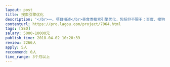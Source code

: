 ```yaml
---                
layout: post       
title: 搜索引擎优化           
description: '</br>一、项目描述</br>美食类搜索引擎优化，包括但不限于：百度、搜狗、360、谷歌、必应的首页。官网的seo站内优化，保证每个页面和代码都符合SEO的规范。针对SEO优化需求并结合目前美食市场中的热门搜索定制关键词。利用百度平台、BBS论坛、门户博客、信息平台等多渠道，根据关键词为项目品牌传递正面信息，使其产品具备良好的口碑和竞争力。</br></br>二、人员要求：</br>1、有相关SEO优化的从业经验；</br>2、有SEO优化的成功案例；</br>3、良好的沟通能力和契约精神。</br>'     
contenturl: https://pro.lagou.com/project/7064.html      
tags: [SEO]            
salary: 5000-10000元          
publish_time: 2018-04-02 10:20:39         
review: 2266人                   
apply: 5人                   
recommend: 0人                   
time_range: 3个月以上              
---                 
```

